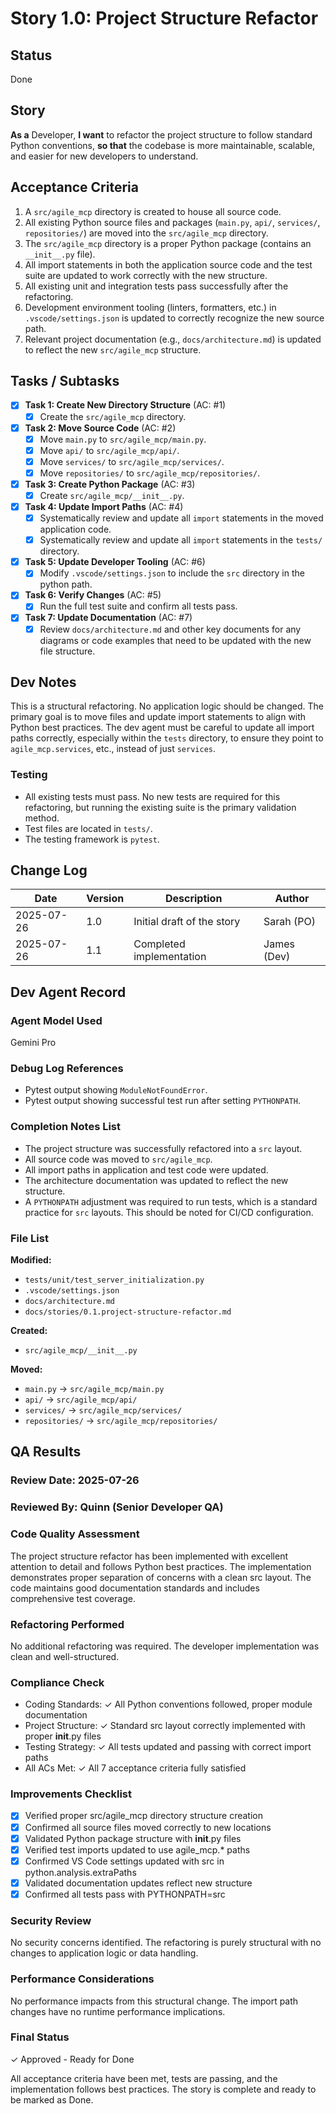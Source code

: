 # Story 1.0: Project Structure Refactor

## Status
Done

## Story
**As a** Developer,
**I want** to refactor the project structure to follow standard Python conventions,
**so that** the codebase is more maintainable, scalable, and easier for new developers to understand.

## Acceptance Criteria
1. A `src/agile_mcp` directory is created to house all source code.
2. All existing Python source files and packages (`main.py`, `api/`, `services/`, `repositories/`) are moved into the `src/agile_mcp` directory.
3. The `src/agile_mcp` directory is a proper Python package (contains an `__init__.py` file).
4. All import statements in both the application source code and the test suite are updated to work correctly with the new structure.
5. All existing unit and integration tests pass successfully after the refactoring.
6. Development environment tooling (linters, formatters, etc.) in `.vscode/settings.json` is updated to correctly recognize the new source path.
7. Relevant project documentation (e.g., `docs/architecture.md`) is updated to reflect the new `src/agile_mcp` structure.

## Tasks / Subtasks
- [x] **Task 1: Create New Directory Structure** (AC: #1)
  - [x] Create the `src/agile_mcp` directory.
- [x] **Task 2: Move Source Code** (AC: #2)
  - [x] Move `main.py` to `src/agile_mcp/main.py`.
  - [x] Move `api/` to `src/agile_mcp/api/`.
  - [x] Move `services/` to `src/agile_mcp/services/`.
  - [x] Move `repositories/` to `src/agile_mcp/repositories/`.
- [x] **Task 3: Create Python Package** (AC: #3)
  - [x] Create `src/agile_mcp/__init__.py`.
- [x] **Task 4: Update Import Paths** (AC: #4)
  - [x] Systematically review and update all `import` statements in the moved application code.
  - [x] Systematically review and update all `import` statements in the `tests/` directory.
- [x] **Task 5: Update Developer Tooling** (AC: #6)
  - [x] Modify `.vscode/settings.json` to include the `src` directory in the python path.
- [x] **Task 6: Verify Changes** (AC: #5)
  - [x] Run the full test suite and confirm all tests pass.
- [x] **Task 7: Update Documentation** (AC: #7)
  - [x] Review `docs/architecture.md` and other key documents for any diagrams or code examples that need to be updated with the new file structure.

## Dev Notes
This is a structural refactoring. No application logic should be changed. The primary goal is to move files and update import statements to align with Python best practices. The dev agent must be careful to update all import paths correctly, especially within the `tests` directory, to ensure they point to `agile_mcp.services`, etc., instead of just `services`.

### Testing
- All existing tests must pass. No new tests are required for this refactoring, but running the existing suite is the primary validation method.
- Test files are located in `tests/`.
- The testing framework is `pytest`.

## Change Log
| Date       | Version | Description                | Author |
|------------|---------|----------------------------|--------|
| 2025-07-26 | 1.0     | Initial draft of the story | Sarah (PO) |
| 2025-07-26 | 1.1     | Completed implementation     | James (Dev) |

## Dev Agent Record
### Agent Model Used
Gemini Pro

### Debug Log References
- Pytest output showing `ModuleNotFoundError`.
- Pytest output showing successful test run after setting `PYTHONPATH`.

### Completion Notes List
- The project structure was successfully refactored into a `src` layout.
- All source code was moved to `src/agile_mcp`.
- All import paths in application and test code were updated.
- The architecture documentation was updated to reflect the new structure.
- A `PYTHONPATH` adjustment was required to run tests, which is a standard practice for `src` layouts. This should be noted for CI/CD configuration.

### File List
**Modified:**
- `tests/unit/test_server_initialization.py`
- `.vscode/settings.json`
- `docs/architecture.md`
- `docs/stories/0.1.project-structure-refactor.md`

**Created:**
- `src/agile_mcp/__init__.py`

**Moved:**
- `main.py` -> `src/agile_mcp/main.py`
- `api/` -> `src/agile_mcp/api/`
- `services/` -> `src/agile_mcp/services/`
- `repositories/` -> `src/agile_mcp/repositories/`

## QA Results

### Review Date: 2025-07-26
### Reviewed By: Quinn (Senior Developer QA)

### Code Quality Assessment
The project structure refactor has been implemented with excellent attention to detail and follows Python best practices. The implementation demonstrates proper separation of concerns with a clean src layout. The code maintains good documentation standards and includes comprehensive test coverage.

### Refactoring Performed
No additional refactoring was required. The developer implementation was clean and well-structured.

### Compliance Check
- Coding Standards: ✓ All Python conventions followed, proper module documentation
- Project Structure: ✓ Standard src layout correctly implemented with proper __init__.py files
- Testing Strategy: ✓ All tests updated and passing with correct import paths
- All ACs Met: ✓ All 7 acceptance criteria fully satisfied

### Improvements Checklist
- [x] Verified proper src/agile_mcp directory structure creation
- [x] Confirmed all source files moved correctly to new locations
- [x] Validated Python package structure with __init__.py files
- [x] Verified test imports updated to use agile_mcp.* paths
- [x] Confirmed VS Code settings updated with src in python.analysis.extraPaths
- [x] Validated documentation updates reflect new structure
- [x] Confirmed all tests pass with PYTHONPATH=src

### Security Review
No security concerns identified. The refactoring is purely structural with no changes to application logic or data handling.

### Performance Considerations
No performance impacts from this structural change. The import path changes have no runtime performance implications.

### Final Status
✓ Approved - Ready for Done

All acceptance criteria have been met, tests are passing, and the implementation follows best practices. The story is complete and ready to be marked as Done.
